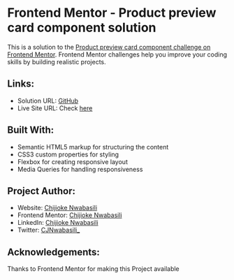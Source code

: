 # Frontend Mentor - Product preview card component solution

This is a solution to the [Product preview card component challenge on Frontend Mentor](https://www.frontendmentor.io/challenges/product-preview-card-component-GO7UmttRfa). Frontend Mentor challenges help you improve your coding skills by building realistic projects. 

## Links:

- Solution URL: [GitHub](https://github.com/devceejay/product-preview-component)
- Live Site URL: Check [here](https://devceejay.github.io/product-preview-component)

## Built With:

- Semantic HTML5 markup for structuring the content
- CSS3 custom properties for styling
- Flexbox for creating responsive layout
- Media Queries for handling responsiveness

## Project Author:

- Website: [Chijioke Nwabasili](https://github.com/devceejay)
- Frontend Mentor: [Chijioke Nwabasili](https://www.frontendmentor.io/profile/devceejay)
- LinkedIn: [Chijioke Nwabasili](https://www.linkedin.com/in/chijioke-nwabasili)
- Twitter: [CJNwabasili_](https://www.twitter.com/CJNwabasili_)

## Acknowledgements:

Thanks to Frontend Mentor for making this Project available

